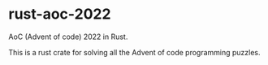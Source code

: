 # rust-aoc-2022

AoC (Advent of code) 2022 in Rust.

This is a rust crate for solving all the Advent of code programming puzzles.
